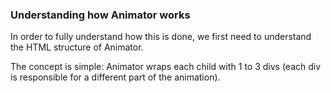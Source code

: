 ### Understanding how Animator works

In order to fully understand how this is done, we first need to understand the HTML structure of Animator.
  
The concept is simple: Animator wraps each child with 1 to 3 divs (each div is responsible for a different part of the animation).